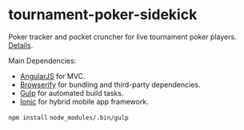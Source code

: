 tournament-poker-sidekick
=========================

Poker tracker and pocket cruncher for live tournament poker players.
[Details](http://ngokevin.com/blog/poker19/).

Main Dependencies:

- [AngularJS](http://angularjs.org) for MVC.
- [Browserify](http://browserify.org/) for bundling and third-party
  dependencies.
- [Gulp](http://gulpjs.com) for automated build tasks.
- [Ionic](http://ionicframework.com) for hybrid mobile app framework.

```npm install```
```node_modules/.bin/gulp```
